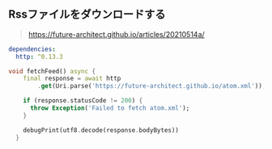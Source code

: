 
## Rssファイルをダウンロードする
>https://future-architect.github.io/articles/20210514a/
```yaml
dependencies:
  http: ^0.13.3
```
```dart
void fetchFeed() async {
    final response = await http
        .get(Uri.parse('https://future-architect.github.io/atom.xml'));

    if (response.statusCode != 200) {
      throw Exception('Failed to fetch atom.xml');
    }

    debugPrint(utf8.decode(response.bodyBytes))
  }
```
